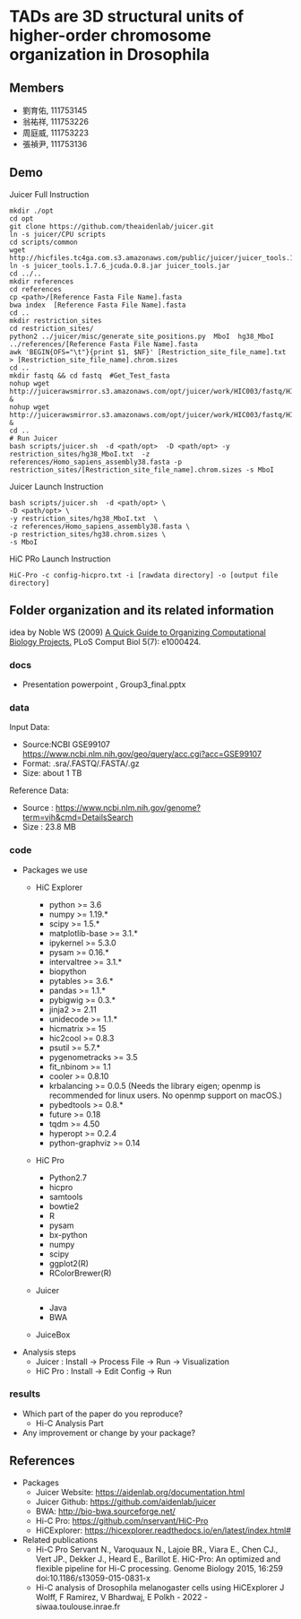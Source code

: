 # TADs are 3D structural units of higher-order chromosome organization in Drosophila
## Members
* 劉育佑, 111753145
* 翁祐祥, 111753226
* 周庭威, 111753223
* 張禎尹, 111753136

## Demo 

Juicer Full Instruction
```
mkdir ./opt 
cd opt
git clone https://github.com/theaidenlab/juicer.git
ln -s juicer/CPU scripts
cd scripts/common
wget http://hicfiles.tc4ga.com.s3.amazonaws.com/public/juicer/juicer_tools.1.7.6_jcuda.0.8.jar
ln -s juicer_tools.1.7.6_jcuda.0.8.jar juicer_tools.jar
cd ../..
mkdir references
cd references 
cp <path>/[Reference Fasta File Name].fasta  
bwa index  [Reference Fasta File Name].fasta
cd ..
mkdir restriction_sites
cd restriction_sites/
python2 ../juicer/misc/generate_site_positions.py  MboI  hg38_MboI ../references/[Reference Fasta File Name].fasta 
awk 'BEGIN{OFS="\t"}{print $1, $NF}' [Restriction_site_file_name].txt > [Restriction_site_file_name].chrom.sizes
cd ..
mkdir fastq && cd fastq  #Get_Test_fasta
nohup wget http://juicerawsmirror.s3.amazonaws.com/opt/juicer/work/HIC003/fastq/HIC003_S2_L001_R1_001.fastq.gz &
nohup wget http://juicerawsmirror.s3.amazonaws.com/opt/juicer/work/HIC003/fastq/HIC003_S2_L001_R2_001.fastq.gz &
cd ..
# Run Juicer
bash scripts/juicer.sh  -d <path/opt>  -D <path/opt> -y restriction_sites/hg38_MboI.txt  -z references/Homo_sapiens_assembly38.fasta -p restriction_sites/[Restriction_site_file_name].chrom.sizes -s MboI 
```

Juicer Launch Instruction
```
bash scripts/juicer.sh  -d <path/opt> \
-D <path/opt> \
-y restriction_sites/hg38_MboI.txt  \
-z references/Homo_sapiens_assembly38.fasta \
-p restriction_sites/hg38.chrom.sizes \
-s MboI 
```


HiC PRo Launch Instruction
```
HiC-Pro -c config-hicpro.txt -i [rawdata directory] -o [output file directory]
```




## Folder organization and its related information
idea by Noble WS (2009) [A Quick Guide to Organizing Computational Biology Projects.](https://journals.plos.org/ploscompbiol/article?id=10.1371/journal.pcbi.1000424) PLoS Comput Biol 5(7): e1000424.

### docs
* Presentation powerpoint , Group3_final.pptx


### data
Input Data:
* Source:NCBI GSE99107 https://www.ncbi.nlm.nih.gov/geo/query/acc.cgi?acc=GSE99107
* Format: .sra/.FASTQ/.FASTA/.gz
* Size: about 1 TB

Reference Data:
* Source : https://www.ncbi.nlm.nih.gov/genome?term=vih&cmd=DetailsSearch
* Size : 23.8 MB
### code
* Packages we use 
  * HiC Explorer
    * python >= 3.6
    * numpy >= 1.19.*
    * scipy >= 1.5.*
    * matplotlib-base >= 3.1.*
    * ipykernel >= 5.3.0
    * pysam >= 0.16.*
    * intervaltree >= 3.1.*
    * biopython
    * pytables >= 3.6.*
    * pandas >= 1.1.*
    * pybigwig >= 0.3.*
    * jinja2 >= 2.11
    * unidecode >= 1.1.*
    * hicmatrix >= 15
    * hic2cool >= 0.8.3
    * psutil >= 5.7.*
    * pygenometracks >= 3.5
    * fit_nbinom >= 1.1
    * cooler >= 0.8.10
    * krbalancing >= 0.0.5 (Needs the library eigen; openmp is recommended for linux users. No openmp support on macOS.)
    * pybedtools >= 0.8.*
    * future >= 0.18
    * tqdm >= 4.50
    * hyperopt >= 0.2.4
    * python-graphviz >= 0.14
  * HiC Pro
    * Python2.7
    * hicpro
    * samtools
    * bowtie2 
    * R
    * pysam 
    * bx-python 
    * numpy 
    * scipy 
    * ggplot2(R)
    * RColorBrewer(R)

  * Juicer
    * Java
    * BWA
  * JuiceBox
* Analysis steps
  * Juicer : Install -> Process File -> Run -> Visualization
  * HiC Pro : Install -> Edit Config -> Run

### results
* Which part of the paper do you reproduce?
  * Hi-C Analysis Part
* Any improvement or change by your package?

## References
* Packages 
  * Juicer Website: https://aidenlab.org/documentation.html
  * Juicer Github: https://github.com/aidenlab/juicer
  * BWA:  http://bio-bwa.sourceforge.net/
  * Hi-C Pro: https://github.com/nservant/HiC-Pro
  * HiCExplorer: https://hicexplorer.readthedocs.io/en/latest/index.html#
* Related publications
  * Hi-C Pro Servant N., Varoquaux N., Lajoie BR., Viara E., Chen CJ., Vert JP., Dekker J., Heard E., Barillot E. HiC-Pro: An optimized and flexible pipeline for Hi-C processing. Genome Biology 2015, 16:259 doi:10.1186/s13059-015-0831-x
  * Hi-C analysis of Drosophila melanogaster cells using HiCExplorer J Wolff, F Ramirez, V Bhardwaj, E Polkh - 2022 - siwaa.toulouse.inrae.fr
